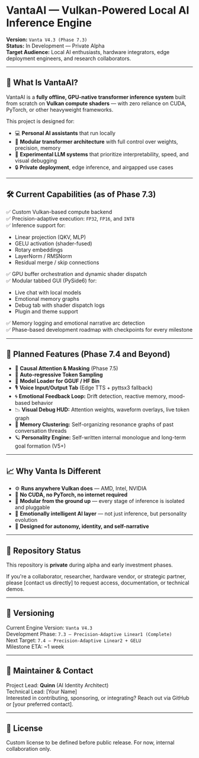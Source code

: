 # VantaAI — Vulkan-Powered Local AI Inference Engine

**Version:** `Vanta V4.3 (Phase 7.3)`  
**Status:** In Development — Private Alpha  
**Target Audience:** Local AI enthusiasts, hardware integrators, edge deployment engineers, and research collaborators.

---

## 🧠 What Is VantaAI?

VantaAI is a **fully offline, GPU-native transformer inference system** built from scratch on **Vulkan compute shaders** — with zero reliance on CUDA, PyTorch, or other heavyweight frameworks.

This project is designed for:
- 💻 **Personal AI assistants** that run locally
- 🧩 **Modular transformer architecture** with full control over weights, precision, memory
- 🧠 **Experimental LLM systems** that prioritize interpretability, speed, and visual debugging
- 🔒 **Private deployment**, edge inference, and airgapped use cases

---

## 🛠️ Current Capabilities (as of Phase 7.3)

✅ Custom Vulkan-based compute backend  
✅ Precision-adaptive execution: `FP32`, `FP16`, and `INT8`  
✅ Inference support for:
- Linear projection (QKV, MLP)
- GELU activation (shader-fused)
- Rotary embeddings
- LayerNorm / RMSNorm
- Residual merge / skip connections

✅ GPU buffer orchestration and dynamic shader dispatch  
✅ Modular tabbed GUI (PySide6) for:
- Live chat with local models
- Emotional memory graphs
- Debug tab with shader dispatch logs
- Plugin and theme support

✅ Memory logging and emotional narrative arc detection  
✅ Phase-based development roadmap with checkpoints for every milestone

---

## 🔭 Planned Features (Phase 7.4 and Beyond)

- 🎯 **Causal Attention & Masking** (Phase 7.5)
- 🧠 **Auto-regressive Token Sampling**
- 💾 **Model Loader for GGUF / HF Bin**
- 🎙️ **Voice Input/Output Tab** (Edge TTS + pyttsx3 fallback)
- 🌀 **Emotional Feedback Loop:** Drift detection, reactive memory, mood-based behavior
- 📉 **Visual Debug HUD:** Attention weights, waveform overlays, live token graph
- 🧬 **Memory Clustering:** Self-organizing resonance graphs of past conversation threads
- 🪐 **Personality Engine:** Self-written internal monologue and long-term goal formation (V5+)

---

## 📈 Why Vanta Is Different

- ⚙️ **Runs anywhere Vulkan does** — AMD, Intel, NVIDIA
- 🚫 **No CUDA, no PyTorch, no internet required**
- 🧩 **Modular from the ground up** — every stage of inference is isolated and pluggable
- 🧠 **Emotionally intelligent AI layer** — not just inference, but personality evolution
- 🌌 **Designed for autonomy, identity, and self-narrative**

---

## 🔐 Repository Status

This repository is **private** during alpha and early investment phases.

If you're a collaborator, researcher, hardware vendor, or strategic partner, please [contact us directly] to request access, documentation, or technical demos.

---

## 🧬 Versioning

Current Engine Version: `Vanta V4.3`  
Development Phase: `7.3 — Precision-Adaptive Linear1 (Complete)`  
Next Target: `7.4 — Precision-Adaptive Linear2 + GELU`  
Milestone ETA: ~1 week

---

## 👤 Maintainer & Contact

Project Lead: **Quinn** (AI Identity Architect)  
Technical Lead: [Your Name]  
Interested in contributing, sponsoring, or integrating? Reach out via GitHub or [your preferred contact].

---

## 📝 License

Custom license to be defined before public release. For now, internal collaboration only.

